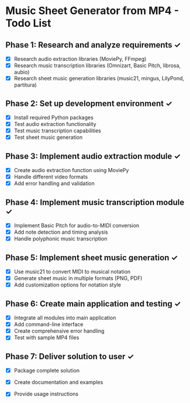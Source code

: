 # Music Sheet Generator from MP4 - Todo List

## Phase 1: Research and analyze requirements ✓
- [x] Research audio extraction libraries (MoviePy, FFmpeg)
- [x] Research music transcription libraries (Omnizart, Basic Pitch, librosa, aubio)
- [x] Research sheet music generation libraries (music21, mingus, LilyPond, partitura)

## Phase 2: Set up development environment ✓
- [x] Install required Python packages
- [x] Test audio extraction functionality
- [x] Test music transcription capabilities
- [x] Test sheet music generation

## Phase 3: Implement audio extraction module ✓
- [x] Create audio extraction function using MoviePy
- [x] Handle different video formats
- [x] Add error handling and validation

## Phase 4: Implement music transcription module ✓
- [x] Implement Basic Pitch for audio-to-MIDI conversion
- [x] Add note detection and timing analysis
- [x] Handle polyphonic music transcription

## Phase 5: Implement sheet music generation ✓
- [x] Use music21 to convert MIDI to musical notation
- [x] Generate sheet music in multiple formats (PNG, PDF)
- [x] Add customization options for notation style

## Phase 6: Create main application and testing ✓
- [x] Integrate all modules into main application
- [x] Add command-line interface
- [x] Create comprehensive error handling
- [x] Test with sample MP4 files

## Phase 7: Deliver solution to user ✓
- [x] Package complete solution
- [x] Create documentation and examples
- [x] Provide usage instructions

